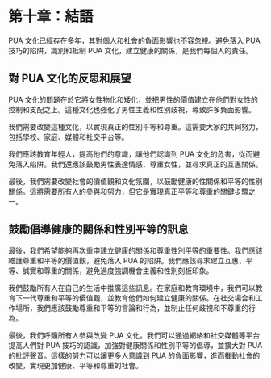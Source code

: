 # 第十章：結語

PUA 文化已經存在多年，其對個人和社會的負面影響也不容忽視。避免落入 PUA 技巧的陷阱，識別和抵制 PUA 文化，建立健康的關係，是我們每個人的責任。

## 對 PUA 文化的反思和展望

PUA 文化的問題在於它將女性物化和矮化，並把男性的價值建立在他們對女性的控制和支配之上。這種文化也強化了男性主義和性別歧視，導致許多負面影響。

我們需要改變這種文化，以實現真正的性別平等和尊重。這需要大家的共同努力，包括學校、家庭、媒體和社交平台等。

我們應該教育年輕人，提高他們的意識，讓他們認識到 PUA 文化的危害，從而避免落入陷阱。我們還應該鼓勵男性表達情感，尊重女性，並尋求真正的互惠關係。

最後，我們需要改變社會的價值觀和文化氛圍，以鼓勵健康的性關係和平等的性別關係。這將需要所有人的參與和努力，但它是實現真正平等和尊重的關鍵步驟之一。

## 鼓勵倡導健康的關係和性別平等的訊息

最後，我們希望能夠再次重申建立健康的關係和尊重性別平等的重要性。我們應該維護尊重和平等的價值觀，避免落入 PUA 的陷阱。我們應該尋求建立互惠、平等、誠實和尊重的關係，避免過度強調機會主義和性別刻板印象。

我們鼓勵所有人在自己的生活中推廣這些訊息。在家庭和教育環境中，我們可以教育下一代尊重和平等的價值觀，並教育他們如何建立健康的關係。在社交場合和工作場所，我們應該鼓勵尊重和平等的言論和行為，並制止任何歧視和不尊重的行為。

最後，我們呼籲所有人參與改變 PUA 文化。我們可以通過網絡和社交媒體等平台提高人們對 PUA 技巧的認識，加強對健康關係和性別平等的倡導，並擴大對 PUA 的批評聲音。這樣的努力可以讓更多人意識到 PUA 的負面影響，進而推動社會的改變，實現更加健康、平等和尊重的社會。